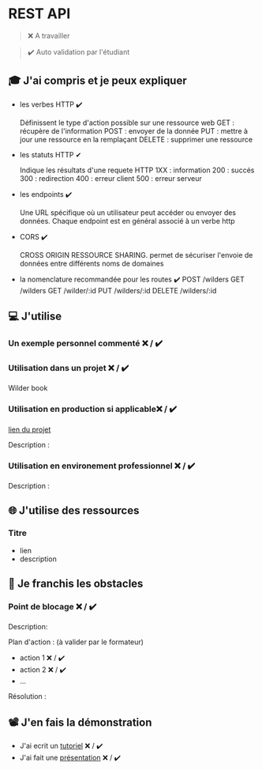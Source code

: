 # REST API

> ❌ A travailler

> ✔️ Auto validation par l'étudiant

## 🎓 J'ai compris et je peux expliquer

- les verbes HTTP  ✔️

  Définissent le type d'action possible sur une ressource web
  GET : récupère de l'information
  POST : envoyer de la donnée
  PUT : mettre à jour une ressource en la remplaçant
  DELETE : supprimer une ressource
 
- les statuts HTTP ✔

  Indique les résultats d'une requete HTTP
  1XX : information
  200 : succés
  300 : redirection
  400 : erreur client
  500 : erreur serveur
  
- les endpoints ✔️
  
  Une URL spécifique où un utilisateur peut accéder ou envoyer des données. Chaque endpoint est en général associé à un verbe http
  
- CORS ✔️

  CROSS ORIGIN RESSOURCE SHARING. permet de sécuriser l'envoie de données entre différents noms de domaines
  
- la nomenclature recommandée pour les routes ✔️
  POST /wilders
  GET /wilders
  GET /wilder/:id
  PUT /wilders/:id
  DELETE /wilders/:id
  

## 💻 J'utilise

### Un exemple personnel commenté ❌ / ✔️

### Utilisation dans un projet ❌ / ✔️

Wilder book

### Utilisation en production si applicable❌ / ✔️

[lien du projet](...)

Description :

### Utilisation en environement professionnel ❌ / ✔️

Description :

## 🌐 J'utilise des ressources

### Titre

- lien
- description

## 🚧 Je franchis les obstacles

### Point de blocage ❌ / ✔️

Description:

Plan d'action : (à valider par le formateur)

- action 1 ❌ / ✔️
- action 2 ❌ / ✔️
- ...

Résolution :

## 📽️ J'en fais la démonstration

- J'ai ecrit un [tutoriel](...) ❌ / ✔️
- J'ai fait une [présentation](...) ❌ / ✔️
